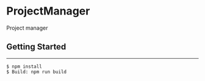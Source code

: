 # ProjectManager

Project manager

## Getting Started

___

```
$ npm install
$ Build: npm run build
```
